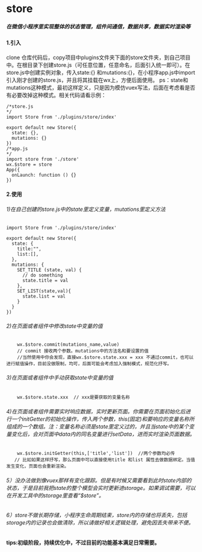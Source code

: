 # store 
##### 在微信小程序里实现整体的状态管理，组件间通信，数据共享，数据实时渲染等

#### 1.引入
clone 仓库代码后，copy项目中plugins文件夹下面的store文件夹，到自己项目中。在根目录下创建store.js（可任意位置，任意命名，后面引入统一即可）。在store.js中创建实例对象，传入state:{} 和mutations:{}，在小程序app.js中import引入刚才创建的store.js，并且将其挂载在wx上，方便后面使用。  ps：state和mutations这种模式，最初这样定义，只是因为模仿vuex写法，后面在考虑看是否有必要改掉这种模式。相关代码请看示例：
```
/*store.js
*/
import Store from './plugins/store/index'

export default new Store({
  state: {},
  mutations: {}
})
/*app.js
*/
import store from './store'
wx.$store = store
App({
  onLaunch: function () {}
})
```
#### 2.使用
###### 1)在自己创建的store.js中的state里定义变量，mutations里定义方法
```
import Store from './plugins/store/index'

export default new Store({
  state: {
    title:"",
    list:[],
  },
  mutations: {
    SET_TITLE (state, val) {
      // do something
      state.title = val
    },
    SET_LIST(state,val){
      state.list = val
    }
  }
})
```
###### 2)在页面或者组件中修改state中变量的值
```
    wx.$store.commit(mutations_name,value) 
    // commit 接收两个参数。mutations中的方法名和要设置的值
    //当然使用中你会发现，直接wx.$store.state.xxx = xxx 不通过commit，也可以进行赋值操作，目前没做限制，均可，后面可能会考虑加入强制模式，规范化抒写。
```
###### 3)在页面或者组件中手动获取state中变量的值
````
    wx.$store.state.xxx  // xxx是要获取的变量名称
````
###### 4)在页面或者组件需要实时响应数据，实时更新页面。你需要在页面初始化后进行一个initGetter的初始化操作，传入两个参数，this(固定)和要响应的变量名称所组成的一个数组。注：变量名称必须是state里定义过的，并且当state中的某个变量变化后，会对页面中data内的同名变量进行setData，进而实时渲染页面数据。
````
    wx.$store.initGetter(this,['title','list'])  //两个参数均必传
   // 比如如果这样抒写，那么页面中可以直接使用title 和list 属性去做数据绑定。当值发生变化，页面也会重新渲染。

````
###### 5）没办法做到像vuex那样有变化跟踪。但是有时候又需要看到此时state内部的状态，于是目前我把state的整个模型会实时更新进storage。如果调试需要，可以在开发工具中的storage里查看“$store”。
###### 6）store不做长期存储，小程序生命周期结束，store内的存储也将丢失，包括storage内的记录也会做清除，所以请做好相关逻辑处理，避免因丢失带来不便。
#### tips:初级阶段，持续优化中，不过目前的功能基本满足日常需要。
